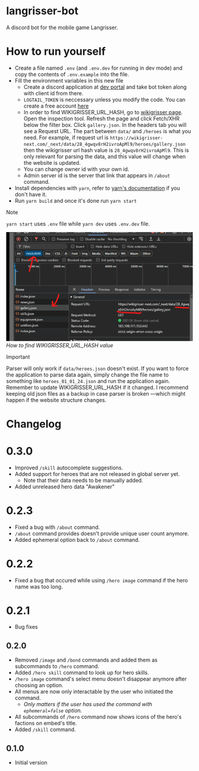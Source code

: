 # langrisser-bot

A discord bot for the mobile game Langrisser.

# How to run yourself

- Create a file named `.env` (and `.env.dev` for running in dev mode) and copy the contents of `.env.example` into the file.
- Fill the environment variables in this new file
  - Create a discord application at [dev portal](https://discord.com/developers/applications) and take bot token along with client id from there.
  - `LOGTAIL_TOKEN` is neccessary unless you modify the code. You can create a free account [here](https://betterstack.com/logs)
  - In order to find WIKIGRISSER_URL_HASH, go to [wikigrisser page](https://wikigrisser-next.com/). Open the inspection tool. Refresh the page and click Fetch/XHR below the filter box. Click `gallery.json`. In the headers tab you will see a Request URL. The part between `data/` and `/heroes` is what you need. For example, if request url is `https://wikigrisser-next.com/_next/data/28_4gwqv8rH2ivroApMl9/heroes/gallery.json` then the wikigrisser url hash value is `28_4gwqv8rH2ivroApMl9`. This is only relevant for parsing the data, and this value will change when the website is updated.
  - You can change owner id with your own id.
  - Admin server id is the server that link that appears in `/about` command.
- Install dependencies with `yarn`, refer to [yarn's documentation](https://yarnpkg.com/getting-started/install) if you don't have it.
- Run `yarn build` and once it's done run `yarn start`

> [!NOTE]
> `yarn start` uses `.env` file while `yarn dev` uses `.env.dev` file.

![Wikigrisser help image{caption=test}](wikigrisser-hash.png)  
*How to find WIKIGRISSER_URL_HASH value*

> [!IMPORTANT]
> Parser will only work if `data/heroes.json` doesn't exist. If you want to force the application to parse data again, simply change the file name to something like `heroes_01_01_24.json` and run the application again. Remember to update WIKIGRISSER_URL_HASH if it changed. I recommend keeping old json files as a backup in case parser is broken —which might happen if the website structure changes.

# Changelog

# 0.3.0
- Improved `/skill` autocomplete suggestions.
- Added support for heroes that are not released in global server yet.
  - Note that their data needs to be manually added.
- Added unreleased hero data "Awakener"

# 0.2.3
- Fixed a bug with `/about` command.
- `/about` command provides doesn't provide unique user count anymore.
- Added ephemeral option back to `/about` command.
# 0.2.2
- Fixed a bug that occured while using `/hero image` command if the hero name was too long.

# 0.2.1
- Bug fixes

## 0.2.0
- Removed `/image` and `/bond` commands and added them as subcommands to `/hero` command.
- Added `/hero skill` command to look up for hero skills.
- `/hero image` command's select menu doesn't disappear anymore after choosing an option.
- All menus are now only interactable by the user who initiated the command.
  - *Only matters if the user has used the command with `ephemeral=false` option.*
- All subcommands of `/hero` command now shows icons of the hero's factions on embed's title.
- Added `/skill` command.

## 0.1.0
- Initial version